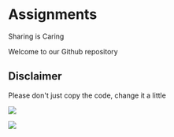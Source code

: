 # Assignments
Sharing is Caring

Welcome to our Github repository


## Disclaimer

Please don't just copy the code, change it a little

![](https://i.imgur.com/NEbF7lM.jpg)

![](https://media.giphy.com/media/C6JQPEUsZUyVq/giphy.gif)
